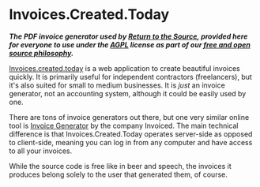 # Invoices.Created.Today

***The PDF invoice generator used by [Return to the
Source](https://returntothesource.nl/en/), provided here for everyone
to use under the [AGPL](https://www.gnu.org/licenses/agpl-3.0.html)
license as part of our [free and open source
philosophy](https://www.gnu.org/licenses/copyleft.en.html).***

[Invoices.created.today](https://invoices.created.today/) is a web
application to create beautiful invoices quickly. It is primarily
useful for independent contractors (freelancers), but it's also suited
for small to medium businesses. It is *just* an invoice generator, not
an accounting system, although it could be easily used by one.

There are tons of invoice generators out there, but one very similar
online tool is [Invoice Generator](https://invoice-generator.com/) by
the company Invoiced. The main technical difference is that
Invoices.Created.Today operates server-side as opposed to client-side,
meaning you can log in from any computer and have access to all your
invoices.

While the source code is free like in beer and speech, the invoices it
produces belong solely to the user that generated them, of course.
